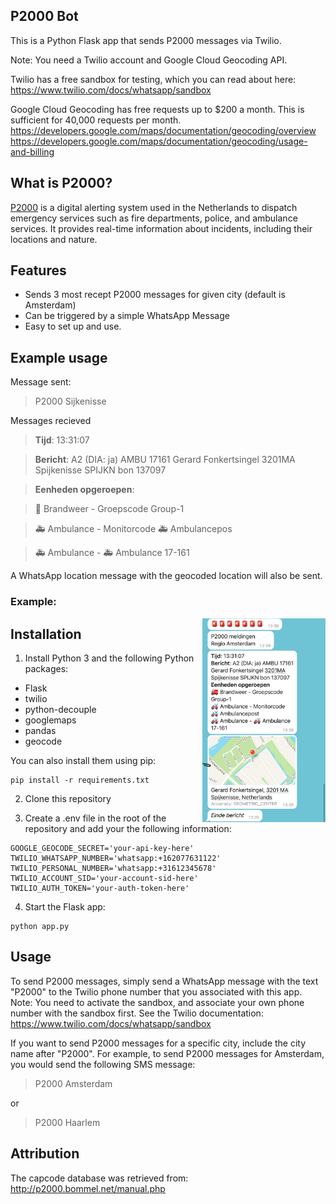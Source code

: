 ## P2000 Bot

This is a Python Flask app that sends P2000 messages via Twilio.

Note: You need a Twilio account and Google Cloud Geocoding API.

Twilio has a free sandbox for testing, which you can read about here:
https://www.twilio.com/docs/whatsapp/sandbox

Google Cloud Geocoding has free requests up to $200 a month. This is sufficient for 40,000 requests per month.
https://developers.google.com/maps/documentation/geocoding/overview
https://developers.google.com/maps/documentation/geocoding/usage-and-billing

## What is P2000?

[P2000](https://nl.wikipedia.org/wiki/P2000) is a digital alerting system used in the Netherlands to dispatch emergency services such as fire departments, police, and ambulance services. It provides real-time information about incidents, including their locations and nature.

## Features

* Sends 3 most recept P2000 messages for given city (default is Amsterdam)
* Can be triggered by a simple WhatsApp Message
* Easy to set up and use.

## Example usage

Message sent:
>P2000 Sijkenisse

Messages recieved

>**Tijd**: 13:31:07

>**Bericht**: A2 (DIA: ja) AMBU 17161 Gerard Fonkertsingel 3201MA Spijkenisse SPIJKN bon 137097

>**Eenheden opgeroepen**:

>🚒 Brandweer - Groepscode Group-1

>🚑 Ambulance - Monitorcode 🚑 Ambulancepos

>🚑 Ambulance - 🚑 Ambulance 17-161

A WhatsApp location message with the geocoded location will also be sent.

### Example:

<img style="float: right" src="whatsapp-sample.jpeg" width="39%"/>

## Installation

1. Install Python 3 and the following Python packages:
* Flask
* twilio
* python-decouple
* googlemaps
* pandas
* geocode

You can also install them using pip:

```
pip install -r requirements.txt
```


2. Clone this repository
  
3. Create a .env file in the root of the repository and add your the following information:

```
GOOGLE_GEOCODE_SECRET='your-api-key-here'
TWILIO_WHATSAPP_NUMBER='whatsapp:+162077631122'
TWILIO_PERSONAL_NUMBER='whatsapp:+31612345678'
TWILIO_ACCOUNT_SID='your-account-sid-here'
TWILIO_AUTH_TOKEN='your-auth-token-here'
```

4. Start the Flask app:

```
python app.py
```

## Usage
To send P2000 messages, simply send a WhatsApp message with the text "P2000" to the Twilio phone number that you associated with this app.
Note: You need to activate the sandbox, and associate your own phone number with the sandbox first. See the Twilio documentation:
https://www.twilio.com/docs/whatsapp/sandbox

If you want to send P2000 messages for a specific city, include the city name after "P2000". For example, to send P2000 messages for Amsterdam, you would send the following SMS message:

>P2000 Amsterdam

or

>P2000 Haarlem

## Attribution

The capcode database was retrieved from: http://p2000.bommel.net/manual.php


